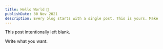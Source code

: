 ```yaml
---
title: Hello World 👋
publishDate: 30 Nov 2021
description: Every blog starts with a single post. This is yours. Make it great.
---
```


This post intentionally left blank.

Write what you want.
